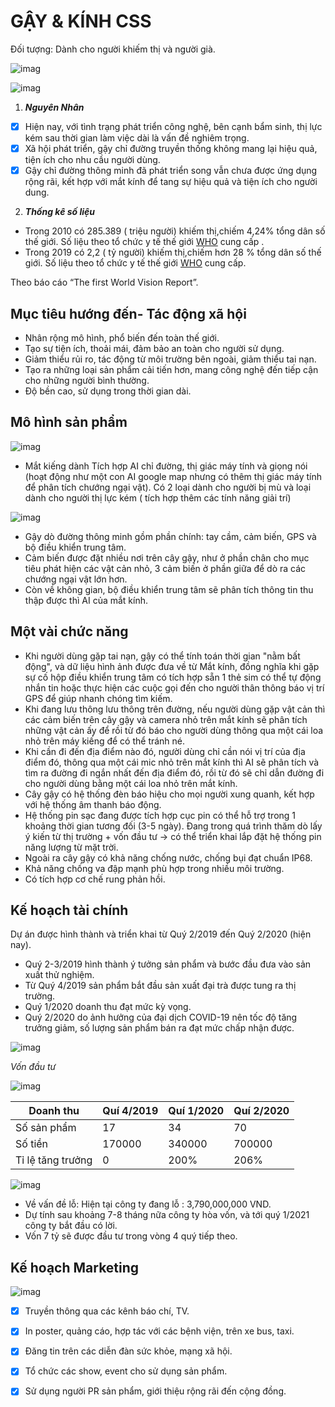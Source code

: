 # GẬY & KÍNH CSS
Đối tượng: Dành cho người khiếm thị và người già.

![imag](https://scontent.fsgn2-4.fna.fbcdn.net/v/t1.15752-9/106564225_1472124316282221_625774905214621804_n.jpg?_nc_cat=109&_nc_sid=b96e70&_nc_ohc=BSYFuT4CZc8AX_s5SVo&_nc_ht=scontent.fsgn2-4.fna&oh=e6150af60e2f8c6e09251efa39cc506b&oe=5F2329B9)

![imag](https://scontent.fsgn2-3.fna.fbcdn.net/v/t1.15752-9/101982907_1666659516830448_8072195225272975360_n.jpg?_nc_cat=108&_nc_sid=b96e70&_nc_ohc=W6G6VWgud8IAX9hJcIQ&_nc_ht=scontent.fsgn2-3.fna&oh=c6553137035efa4efbd6887b7b0dee35&oe=5F211C5D)

1. **_Nguyên Nhân_**
- [x] Hiện nay, với tình trạng phát triển công nghệ, bên cạnh bẩm sinh, thị lực kém sau thời gian làm việc dài là vấn đề nghiêm trọng.
- [x] Xã hội phát triển, gậy chỉ đường truyền thống không mang lại hiệu quả, tiện ích cho nhu cầu người dùng.
- [x] Gậy chỉ đường thông minh đã phát triển song vẫn chưa được ứng dụng rộng rãi, kết hợp với mắt kính để tang sự hiệu quả và tiện ích cho người dung.
2. **_Thống kê số liệu_**
- Trong 2010 có 285.389 ( triệu người) khiếm thị,chiếm 4,24% tổng dân số thế giới. Số liệu theo tổ chức y tế thế giới [WHO](https://www.who.int/blindness/GLOBALDATAFINALforweb.pdf) cung cấp .
- Trong 2019 có 2,2 ( tỷ người) khiếm thị,chiếm hơn 28 % tổng dân số thế giới. Số liệu theo tổ chức y tế thế giới [WHO](https://www.who.int/news-room/detail/08-10-2019-who-launches-first-world-report-on-vision) cung cấp.

Theo báo cáo “The first World Vision Report”.


## Mục tiêu hướng đến- Tác động xã hội

* Nhân rộng mô hình, phổ biến đến toàn thế giới.
* Tạo sự tiện ích, thoải mái, đảm bảo an toàn cho người sử dụng.
* Giảm thiểu rủi ro, tác động từ môi trường bên ngoài, giảm thiểu tai nạn.
* Tạo ra những loại sản phẩm cải tiến hơn, mang công nghệ đến tiếp cận cho những người bình thường.
* Độ bền cao, sử dụng trong thời gian dài.



## Mô hình sản phẩm

![imag](https://scontent.fsgn2-4.fna.fbcdn.net/v/t1.15752-9/106630313_2880547548832810_5159823636258037312_n.jpg?_nc_cat=109&_nc_sid=b96e70&_nc_ohc=3aL5FKbY3hgAX_oCgyP&_nc_ht=scontent.fsgn2-4.fna&oh=29e08d24c8b14e89e4a1faed4d38aae9&oe=5F238D64)

- Mắt kiếng dành Tích hợp AI chỉ đường, thị giác máy tính và giọng nói (hoạt động như một con AI google map nhưng có thêm thị giác máy tính để phân tích chướng ngại vật). Có 2 loại dành cho người bị mù và loại dành cho người thị lực kém ( tích hợp thêm các tính năng giải trí)

![imag](https://scontent.fsgn2-5.fna.fbcdn.net/v/t1.15752-9/106453677_2321611298144906_2440753306577507931_n.jpg?_nc_cat=104&_nc_sid=b96e70&_nc_ohc=nFZWsoFSu5sAX952OG3&_nc_ht=scontent.fsgn2-5.fna&oh=1017f5e997323d3dd11184db0f42f492&oe=5F24AC08)

- Gậy dò đường thông minh gồm phần chính: tay cầm, cảm biến, GPS và bộ điều khiển trung tâm.
- Cảm biến được đặt nhiều nơi trên cây gậy, như ở phần chân cho mục tiêu phát hiện các vật cản nhỏ, 3 cảm biến ở phần giữa để dò ra các chướng ngại vật lớn hơn.
- Còn về không gian, bộ điều khiển trung tâm sẽ phân tích thông tin thu thập được thì AI của mắt kính.


## Một vài chức năng
- Khi người dùng gặp tai nạn, gậy có thể tính toán thời gian "nằm bất động", và dữ liệu hình ảnh được đưa về từ Mắt kính, đồng nghĩa khi gặp sự cố hộp điều khiển trung tâm có tích hợp sẵn 1 thẻ sim có thể tự động nhắn tin hoặc thực hiện các cuộc gọi đến cho người thân thông báo vị trí GPS để giúp nhanh chóng tìm kiếm.
- Khi đang lưu thông lưu thông trên đường, nếu người dùng gặp vật cản thì các cảm biến trên cây gậy và camera nhỏ trên mắt kính sẽ phân tích những vật cản ấy để rồi từ đó báo cho người dùng thông qua một cái loa nhỏ trên máy kiếng để có thể tránh né.
- Khi cần đi đến địa điểm nào đó, người dùng chỉ cần nói vị trí của địa điểm đó, thông qua một cái mic nhỏ trên mắt kính thì AI sẽ phân tích và tìm ra đường đi ngắn nhất đến địa điểm đó, rồi từ đó sẽ chỉ dẫn đường đi cho người dùng bằng một cái loa nhỏ trên mắt kính.
- Cây gậy có hệ thống đèn báo hiệu cho mọi người xung quanh, kết hợp với hệ thống âm thanh báo động.
- Hệ thống pin sạc đang được tích hợp cục pin có thể hỗ trợ trong 1 khoảng thời gian tương đối (3-5 ngày). Đang trong quá trình thăm dò lấy ý kiến từ thị trường + vốn đầu tư -> có thể triển khai lắp đặt hệ thống pin năng lượng từ mặt trời.
- Ngoài ra cây gậy có khả năng chống nước, chống bụi đạt chuẩn IP68.
- Khả năng chống va đập mạnh phù hợp trong nhiều môi trường.
- Có tích hợp cơ chế rung phản hồi.



## Kế hoạch tài chính
Dự án được hình thành và triển khai từ Quý 2/2019 đến Quý 2/2020 (hiện nay).
- Quý 2-3/2019 hình thành ý tưởng sản phẩm và bước đầu đưa vào sản xuất thử nghiệm.
- Từ Quý 4/2019 sản phẩm bắt đầu sản xuất đại trà được tung ra thị trường.
- Quý 1/2020 doanh thu đạt mức kỳ vọng.
- Quý 2/2020 do ảnh hưởng của đại dịch COVID-19 nên tốc độ tăng trưởng giảm, số lượng sản phẩm bán ra đạt mức chấp nhận được.

![imag](https://scontent.xx.fbcdn.net/v/t1.15752-0/p280x280/106477196_283052599569901_8472412294156245182_n.png?_nc_cat=108&_nc_sid=b96e70&_nc_ohc=tTvW_xaHAWIAX-eFR07&_nc_ad=z-m&_nc_cid=0&_nc_ht=scontent.xx&oh=aaf73e8e9265d852a24ddd2b43df5486&oe=5F2211D8)
  
  *Vốn đầu tư*

![imag](https://scontent.xx.fbcdn.net/v/t1.15752-0/p280x280/106355689_603501163877360_1883971560431867669_n.png?_nc_cat=110&_nc_sid=b96e70&_nc_ohc=whUC4f_rfKoAX_1RiRF&_nc_ad=z-m&_nc_cid=0&_nc_ht=scontent.xx&oh=c8ce15b9e1a7e41745fe47a4a0b82d1b&oe=5F22D2D2)

  

   Doanh thu | Quí 4/2019 | Quí 1/2020 | Quí 2/2020
   ----------|------------|------------|-------------
   Số sản phẩm | 17 | 34 | 70
   Số tiền | 170000 | 340000 | 700000
   Tỉ lệ tăng trưởng | 0 | 200% | 206%

![imag](https://scontent.xx.fbcdn.net/v/t1.15752-0/p280x280/74274961_986203918470375_6783792067934319520_n.png?_nc_cat=107&_nc_sid=b96e70&_nc_ohc=qsotkbTcFF4AX82xtD1&_nc_ad=z-m&_nc_cid=0&_nc_ht=scontent.xx&oh=d139201fb539eade9b1b9c2ecc76d06b&oe=5F230200)

- Về vấn đề lỗ: Hiện tại công ty đang lỗ : 3,790,000,000 VND.
- Dự tính sau khoảng 7-8 tháng nữa công ty hòa vốn, và tới quý 1/2021 công ty bắt đầu có lời.
- Vốn 7 tỷ sẽ được đầu tư trong vòng 4 quý tiếp theo. 


## Kế hoạch Marketing

![imag](https://scontent.xx.fbcdn.net/v/t1.15752-0/p280x280/105699577_561273777887387_3478515100853781304_n.png?_nc_cat=102&_nc_sid=b96e70&_nc_ohc=6PQFcCEfyjEAX-aGfWG&_nc_ad=z-m&_nc_cid=0&_nc_ht=scontent.xx&oh=f16aa0de0f5b537c67c37e385b06938f&oe=5F22E205)

- [x] Truyền thông qua các kênh báo chí, TV.
- [x] In poster, quảng cáo, hợp tác với các bệnh viện, trên xe bus, taxi.
- [x] Đăng tin trên các diễn đàn sức khỏe, mạng xã hội.
- [x] Tổ chức các show, event cho sử dụng sản phẩm.
- [x] Sử dụng người PR sản phẩm, giới thiệu rộng rãi đến cộng đồng.


